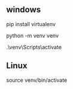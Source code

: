 <h2>windows</h2>
<p>pip install virtualenv</p>
<p>python -m venv venv</p>
<p>.\venv\Scripts\activate</p>
<h2>Linux</h2>
<p>source venv/bin/activate</p>
